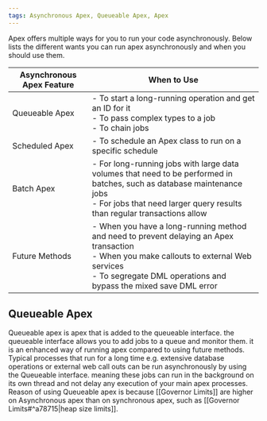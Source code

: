 ```yaml
---
tags: Asynchronous Apex, Queueable Apex, Apex 
---
```


Apex offers multiple ways for you to run your code asynchronously. Below lists the different wants you can run apex asynchronously and when you should use them.

| Asynchronous Apex Feature                                                                                                                                                                                                                                                                                                                                                                    | When to Use                                                                                                                                                                                                      |
| -------------------------------------------------------------------------------------------------------------------------------------------------------------------------------------------------------------------------------------------------------------------------------------------------------------------------------------------------------------------------------------------- | ---------------------------------------------------------------------------------------------------------------------------------------------------------------------------------------------------------------- |
| Queueable Apex | - To start a long-running operation and get an ID for it<br>- To pass complex types to a job<br>- To chain jobs                                                                                                  |
| Scheduled Apex | - To schedule an Apex class to run on a specific schedule                                                                                                                                                        |
| Batch Apex  | - For long-running jobs with large data volumes that need to be performed in batches, such as database maintenance jobs<br>- For jobs that need larger query results than regular transactions allow             |
| Future Methods | - When you have a long-running method and need to prevent delaying an Apex transaction<br>- When you make callouts to external Web services<br>- To segregate DML operations and bypass the mixed save DML error |

## Queueable Apex
Queueable apex is apex that is added to the queueable interface. the queueable interface allows you to add jobs to a queue and monitor them. it is an enhanced way of running apex compared to using future methods. 
Typical processes that run for a long time e.g. extensive database operations or external web call outs can be run asynchronously by using the Queueable interface. meaning these jobs can run in the background on its own thread and not delay any execution of your main apex processes. 
Reason of using Queueable apex is because [[Governor Limits]] are higher on Asynchronous apex than on synchronous apex, such as [[Governor Limits#^a78715|heap size limits]].